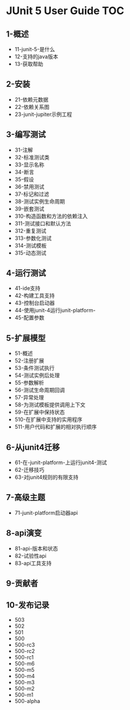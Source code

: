 # JUnit 5 User Guide TOC

##  1-概述
- 11-junit-5-是什么
- 12-支持的java版本
- 13-获取帮助

##  2-安装
- 21-依赖元数据
- 22-依赖关系图
- 23-junit-jupiter示例工程

##  3-编写测试
- 31-注解
- 32-标准测试类
- 33-显示名称
- 34-断言
- 35-假设
- 36-禁用测试
- 37-标记和过滤
- 38-测试实例生命周期
- 39-嵌套测试
- 310-构造函数和方法的依赖注入
- 311-测试接口和默认方法
- 312-重复测试
- 313-参数化测试
- 314-测试模板
- 315-动态测试


##  4-运行测试
- 41-ide支持
- 42-构建工具支持
- 43-控制台启动器
- 44-使用junit-4运行junit-platform-
- 45-配置参数


##  5-扩展模型
- 51-概述
- 52-注册扩展
- 53-条件测试执行
- 54-测试实例后处理
- 55-参数解析
- 56-测试生命周期回调
- 57-异常处理
- 58-为测试模板提供调用上下文
- 59-在扩展中保持状态
- 510-在扩展中支持的实用程序
- 511-用户代码和扩展的相对执行顺序


##  6-从junit4迁移
- 61-在-junit-platform-上运行junit4-测试
- 62-迁移技巧
- 63-对junit4规则的有限支持

##  7-高级主题
- 71-junit-platform启动器api

##  8-api演变
- 81-api-版本和状态
- 82-试验性api
- 83-api工具支持

##  9-贡献者

##  10-发布记录
- 503
- 502
- 501
- 500
- 500-rc3
- 500-rc2
- 500-rc1
- 500-m6
- 500-m5
- 500-m4
- 500-m3
- 500-m2
- 500-m1
- 500-alpha
